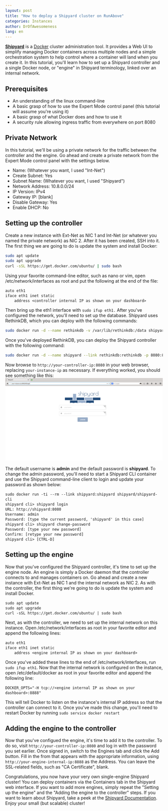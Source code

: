 ```yaml
---
layout: post
title: "How to deploy a Shipyard cluster on RunAbove"
categories: Instances
author: DrOfAwesomeness
lang: en
---
```

**[Shipyard](http://shipyard-project.com/)** is a [Docker](https://docker.com) cluster administration tool. It provides a Web UI to simplify managing Docker containers across multiple nodes and a simple orchestration system to help control where a container will land when you create it. In this tutorial, you'll learn how to set up a Shipyard controller and a single Docker node, or "engine" in Shipyard terminology, linked over an internal network.

## Prerequisites
* An understanding of the linux command-line
* A basic grasp of how to use the Expert Mode control panel (this tutorial will assume you're using it)
* A basic grasp of what Docker does and how to use it
* A security rule allowing ingress traffic from everywhere on port 8080

## Private Network
In this tutorial, we'll be using a private network for the traffic between the controller and the engine. Go ahead and create a private network from the Expert Mode control panel with the settings below.

* Name: (Whatever you want, I used "Int-Net")
* Create Subnet: Yes
* Subnet Name: (Whatever you want, I used "Shipyard")
* Network Address: 10.8.0.0/24
* IP Version: IPv4
* Gateway IP:  [blank]
* Disable Gateway: Yes
* Enable DHCP: No

## Setting up the controller
Create a new instance with Ext-Net as NIC 1 and Int-Net (or whatever you named the private network) as NIC 2. After it has been created, SSH into it. The first thing we are going to do is update the system and install Docker:

```bash
sudo apt update
sudo apt upgrade
curl -sSL https://get.docker.com/ubuntu/ | sudo bash
```

Using your favorite command-line editor, such as nano or vim, open /etc/network/interfaces as root and put the following at the end of the file:

```
auto eth1
iface eth1 inet static
    address <controller internal IP as shown on your dashboard>
```
Then bring up the eth1 interface with `sudo ifup eth1.`
After you've configured the network, you'll need to set up the database. Shipyard uses RethinkDB, which you can deploy with the following commands:

```bash
sudo docker run -d --name rethinkdb -v /var/lib/rethinkdb:/data shipyard/rethinkdb
```
Once you've deployed RethinkDB, you can deploy the Shipyard controller with the following command:

```bash
sudo docker run -d --name shipyard --link rethinkdb:rethinkdb -p 8080:8080 shipyard/shipyard
```
Now browse to `http://your-controller-ip:8080` in your web browser, replacing `your-instance-ip` as necessary. If everything worked, you should see something like this:
 ![Shipyard Login](/images/2014-12-05-how-to-deploy-a-shipyard-cluster-on-runabove/shipyard-login.png)

The default username is **admin** and the default password is **shipyard**. To change the admin password, you'll need to start a Shipyard CLI container and use the Shipyard command-line client to login and update your password as shown below:

 ```
 sudo docker run -ti --rm --link shipyard:shipyard shipyard/shipyard-cli
 shipyard cli> shipyard login
 URL: http://shipyard:8080
 Username: admin
 Password: [type the current password, 'shipyard' in this case]
 shipyard cli> shipyard change-password
 Password: [type your new password]
 Confirm: [retype your new password]
 shipyard cli> [CTRL-D]
 ```
 
## Setting up the engine
Now that you've configured the Shipyard controller, it's time to set up the engine node. An engine is simply a Docker daemon that the controller connects to and manages containers on. Go ahead and create a new instance with Ext-Net as NIC 1 and the internal network as NIC 2. As with the controller, the first thing we're going to do is update the system and install Docker.

```
sudo apt update
sudo apt upgrade
curl -sSL https://get.docker.com/ubuntu/ | sudo bash
```
Next, as with the controller, we need to set up the internal network on this instance. Open /etc/network/interfaces as root in your favorite editor and append the following lines:

```
auto eth1
iface eth1 inet static
    address <engine internal IP as shown on your dashboard>
```
Once you've added these lines to the end of /etc/network/interfaces, run `sudo ifup eth1`. Now that the internal network is configured on the instance, open /etc/default/docker as root in your favorite editor and append the following line:

```
DOCKER_OPTS="-H tcp://<engine internal IP as shown on your dashboard>:8888"
```
This will tell Docker to listen on the instance's internal IP address so that the controller can connect to it. Once you've made this change, you'll need to restart Docker by running `sudo service docker restart`

## Adding the engine to the controller
Now that you've configued the engine, it's time to add it to the controller. To do so, visit `http://your-controller-ip:8080` and log in with the password you set earlier. Once signed in, switch to the Engines tab and click the Add button. Fill in the from that appears with the appropriate information, using `http://your-engine-internal-ip:8888` as the Address. You can leave the SSL-related fields, such as "CA Certificate", blank.

Congratulations, you now have your very own single-engine Shipyard cluster! You can deploy containers via the Containers tab in the Shipyard web interface. If you want to add more engines, simply repeat the "Setting up the engine" and the "Adding the engine to the controller" steps. If you want to learn about Shipyard, take a peek at the [Shipyard Documentation](http://shipyard-project.com/docs/). Enjoy your small (but scalable) cluster!
